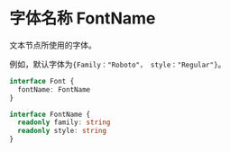 # 字体名称 FontName

文本节点所使用的字体。

例如，默认字体为`{Family："Roboto"， style："Regular"}`。

```TypeScript
interface Font {
  fontName: FontName
}

interface FontName {
  readonly family: string
  readonly style: string
}
```
